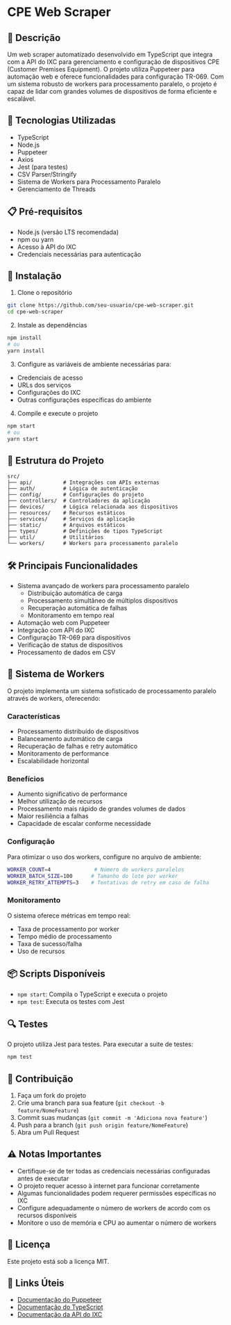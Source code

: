 # CPE Web Scraper

## 📝 Descrição
Um web scraper automatizado desenvolvido em TypeScript que integra com a API do IXC para gerenciamento e configuração de dispositivos CPE (Customer Premises Equipment). O projeto utiliza Puppeteer para automação web e oferece funcionalidades para configuração TR-069. Com um sistema robusto de workers para processamento paralelo, o projeto é capaz de lidar com grandes volumes de dispositivos de forma eficiente e escalável.

## 🚀 Tecnologias Utilizadas
- TypeScript
- Node.js
- Puppeteer
- Axios
- Jest (para testes)
- CSV Parser/Stringify
- Sistema de Workers para Processamento Paralelo
- Gerenciamento de Threads

## 📋 Pré-requisitos
- Node.js (versão LTS recomendada)
- npm ou yarn
- Acesso à API do IXC
- Credenciais necessárias para autenticação

## 🔧 Instalação

1. Clone o repositório
```bash
git clone https://github.com/seu-usuario/cpe-web-scraper.git
cd cpe-web-scraper
```

2. Instale as dependências
```bash
npm install
# ou
yarn install
```

3. Configure as variáveis de ambiente necessárias para:
- Credenciais de acesso
- URLs dos serviços
- Configurações do IXC
- Outras configurações específicas do ambiente

4. Compile e execute o projeto
```bash
npm start
# ou
yarn start
```

## 📁 Estrutura do Projeto
```
src/
├── api/          # Integrações com APIs externas
├── auth/         # Lógica de autenticação
├── config/       # Configurações do projeto
├── controllers/  # Controladores da aplicação
├── devices/      # Lógica relacionada aos dispositivos
├── resources/    # Recursos estáticos
├── services/     # Serviços da aplicação
├── static/       # Arquivos estáticos
├── types/        # Definições de tipos TypeScript
├── util/         # Utilitários
└── workers/      # Workers para processamento paralelo
```

## 🛠️ Principais Funcionalidades
- Sistema avançado de workers para processamento paralelo
  - Distribuição automática de carga
  - Processamento simultâneo de múltiplos dispositivos
  - Recuperação automática de falhas
  - Monitoramento em tempo real
- Automação web com Puppeteer
- Integração com API do IXC
- Configuração TR-069 para dispositivos
- Verificação de status de dispositivos
- Processamento de dados em CSV

## 🔄 Sistema de Workers
O projeto implementa um sistema sofisticado de processamento paralelo através de workers, oferecendo:

### Características
- Processamento distribuído de dispositivos
- Balanceamento automático de carga
- Recuperação de falhas e retry automático
- Monitoramento de performance
- Escalabilidade horizontal

### Benefícios
- Aumento significativo de performance
- Melhor utilização de recursos
- Processamento mais rápido de grandes volumes de dados
- Maior resiliência a falhas
- Capacidade de escalar conforme necessidade

### Configuração
Para otimizar o uso dos workers, configure no arquivo de ambiente:
```bash
WORKER_COUNT=4              # Número de workers paralelos
WORKER_BATCH_SIZE=100      # Tamanho do lote por worker
WORKER_RETRY_ATTEMPTS=3    # Tentativas de retry em caso de falha
```

### Monitoramento
O sistema oferece métricas em tempo real:
- Taxa de processamento por worker
- Tempo médio de processamento
- Taxa de sucesso/falha
- Uso de recursos

## 📦 Scripts Disponíveis
- `npm start`: Compila o TypeScript e executa o projeto
- `npm test`: Executa os testes com Jest

## 🔍 Testes
O projeto utiliza Jest para testes. Para executar a suite de testes:
```bash
npm test
```

## 🤝 Contribuição
1. Faça um fork do projeto
2. Crie uma branch para sua feature (`git checkout -b feature/NomeFeature`)
3. Commit suas mudanças (`git commit -m 'Adiciona nova feature'`)
4. Push para a branch (`git push origin feature/NomeFeature`)
5. Abra um Pull Request

## ⚠️ Notas Importantes
- Certifique-se de ter todas as credenciais necessárias configuradas antes de executar
- O projeto requer acesso à internet para funcionar corretamente
- Algumas funcionalidades podem requerer permissões específicas no IXC
- Configure adequadamente o número de workers de acordo com os recursos disponíveis
- Monitore o uso de memória e CPU ao aumentar o número de workers

## 📄 Licença
Este projeto está sob a licença MIT.

## 🔗 Links Úteis
- [Documentação do Puppeteer](https://pptr.dev/)
- [Documentação do TypeScript](https://www.typescriptlang.org/docs/)
- [Documentação da API do IXC](https://ixc-api.com/docs) <!-- Substitua pelo link correto -->
